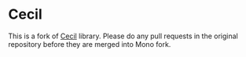 Cecil
=====

This is a fork of [Cecil](https://github.com/jbevain/cecil) library. Please do any pull requests in the original repository before they are merged into Mono fork.

